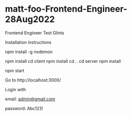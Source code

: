 # matt-foo-Frontend-Engineer-28Aug2022
Frontend Engineer Test Glints

Installation instructions

npm install -g nodemon

npm install
cd client
npm install
cd ..
cd server
npm install


npm start

Go to http://localhost:3000/

Login with 

email: admin@gmail.com

password: Abc123!
